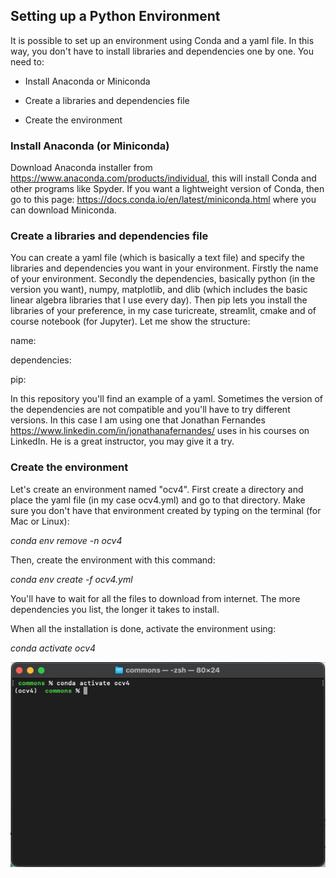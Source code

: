 ## Setting up a Python Environment

It is possible to set up an environment using Conda and a yaml file. In this way, you don't have to install libraries and dependencies one by one. You need to:

-   Install Anaconda or Miniconda

-   Create a libraries and dependencies file

-   Create the environment

### Install Anaconda (or Miniconda)

Download Anaconda installer from <https://www.anaconda.com/products/individual>, this will install Conda and other programs like Spyder. If you want a lightweight version of Conda, then go to this page: <https://docs.conda.io/en/latest/miniconda.html> where you can download Miniconda.

### Create a libraries and dependencies file

You can create a yaml file (which is basically a text file) and specify the libraries and dependencies you want in your environment. Firstly the name of your environment. Secondly the dependencies, basically python (in the version you want), numpy, matplotlib, and dlib (which includes the basic linear algebra libraries that I use every day). Then pip lets you install the libraries of your preference, in my case turicreate, streamlit, cmake and of course notebook (for Jupyter). Let me show the structure:

name:

dependencies:

pip:

In this repository you'll find an example of a yaml. Sometimes the version of the dependencies are not compatible and you'll have to try different versions. In this case I am using one that Jonathan Fernandes <https://www.linkedin.com/in/jonathanafernandes/> uses in his courses on LinkedIn. He is a great instructor, you may give it a try.

### Create the environment

Let's create an environment named "ocv4". First create a directory and place the yaml file (in my case ocv4.yml) and go to that directory. Make sure you don't have that environment created by typing on the terminal (for Mac or Linux):

*conda env remove -n ocv4*

Then, create the environment with this command:

*conda env create -f ocv4.yml*

You'll have to wait for all the files to download from internet. The more dependencies you list, the longer it takes to install.

When all the installation is done, activate the environment using:

*conda activate ocv4*

![](Terminal.png)
